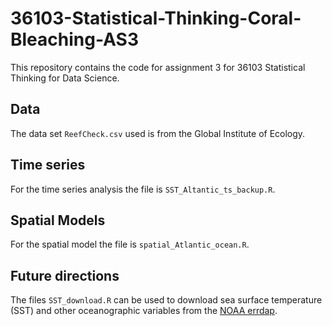 # 36103-Statistical-Thinking-Coral-Bleaching-AS3

This repository contains the code for assignment 3 for 36103 
Statistical Thinking for Data Science.

## Data

The data set ```ReefCheck.csv``` used is from the Global Institute of Ecology.

## Time series

For the time series analysis the file is ```SST_Altantic_ts_backup.R```.

## Spatial Models

For the spatial model the file is ```spatial_Atlantic_ocean.R```.

## Future directions

The files ```SST_download.R``` can be used to download sea 
surface temperature (SST) and other oceanographic variables 
from the [NOAA errdap](https://coastwatch.pfeg.noaa.gov/erddap/index.html).
